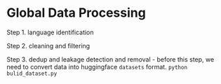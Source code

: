 # Global Data Processing

Step 1. language identification

Step 2. cleaning and filtering

Step 3. dedup and leakage detection and removal
    - before this step, we need to convert data into  huggingface `datasets` format. `python bulid_dataset.py`